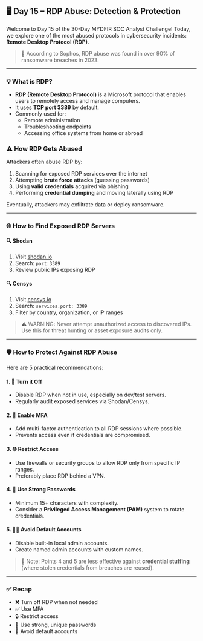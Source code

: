 <h2>🖥️ Day 15 – RDP Abuse: Detection & Protection</h2>

<p>Welcome to Day 15 of the 30-Day MYDFIR SOC Analyst Challenge! Today, we explore one of the most abused protocols in cybersecurity incidents: <strong>Remote Desktop Protocol (RDP)</strong>.</p>

<blockquote>🔐 According to Sophos, RDP abuse was found in over 90% of ransomware breaches in 2023.</blockquote>

<hr/>

<h3>💡 What is RDP?</h3>
<ul>
  <li><strong>RDP (Remote Desktop Protocol)</strong> is a Microsoft protocol that enables users to remotely access and manage computers.</li>
  <li>It uses <strong>TCP port 3389</strong> by default.</li>
  <li>Commonly used for:
    <ul>
      <li>Remote administration</li>
      <li>Troubleshooting endpoints</li>
      <li>Accessing office systems from home or abroad</li>
    </ul>
  </li>
</ul>

<h3>⚠️ How RDP Gets Abused</h3>
<p>Attackers often abuse RDP by:</p>
<ol>
  <li>Scanning for exposed RDP services over the internet</li>
  <li>Attempting <strong>brute force attacks</strong> (guessing passwords)</li>
  <li>Using <strong>valid credentials</strong> acquired via phishing</li>
  <li>Performing <strong>credential dumping</strong> and moving laterally using RDP</li>
</ol>

<p>Eventually, attackers may exfiltrate data or deploy ransomware.</p>

<hr/>

<h3>🌐 How to Find Exposed RDP Servers</h3>

<h4>🔍 Shodan</h4>
<ol>
  <li>Visit <a href="https://www.shodan.io" target="_blank">shodan.io</a></li>
  <li>Search: <code>port:3389</code></li>
  <li>Review public IPs exposing RDP</li>
</ol>

<h4>🔍 Censys</h4>
<ol>
  <li>Visit <a href="https://search.censys.io" target="_blank">censys.io</a></li>
  <li>Search: <code>services.port: 3389</code></li>
  <li>Filter by country, organization, or IP ranges</li>
</ol>

<blockquote>⚠️ WARNING: Never attempt unauthorized access to discovered IPs. Use this for threat hunting or asset exposure audits only.</blockquote>

<hr/>

<h3>🛡️ How to Protect Against RDP Abuse</h3>
<p>Here are 5 practical recommendations:</p>

<h4>1. 🚫 Turn it Off</h4>
<ul>
  <li>Disable RDP when not in use, especially on dev/test servers.</li>
  <li>Regularly audit exposed services via Shodan/Censys.</li>
</ul>

<h4>2. 🔐 Enable MFA</h4>
<ul>
  <li>Add multi-factor authentication to all RDP sessions where possible.</li>
  <li>Prevents access even if credentials are compromised.</li>
</ul>

<h4>3. 🌐 Restrict Access</h4>
<ul>
  <li>Use firewalls or security groups to allow RDP only from specific IP ranges.</li>
  <li>Preferably place RDP behind a VPN.</li>
</ul>

<h4>4. 🔑 Use Strong Passwords</h4>
<ul>
  <li>Minimum 15+ characters with complexity.</li>
  <li>Consider a <strong>Privileged Access Management (PAM)</strong> system to rotate credentials.</li>
</ul>

<h4>5. 🧑‍💻 Avoid Default Accounts</h4>
<ul>
  <li>Disable built-in local admin accounts.</li>
  <li>Create named admin accounts with custom names.</li>
</ul>

<blockquote>🧠 Note: Points 4 and 5 are less effective against <strong>credential stuffing</strong> (where stolen credentials from breaches are reused).</blockquote>

<hr/>

<h3>✅ Recap</h3>
<ul>
  <li>❌ Turn off RDP when not needed</li>
  <li>✅ Use MFA</li>
  <li>🔒 Restrict access</li>
  <li>🔐 Use strong, unique passwords</li>
  <li>👤 Avoid default accounts</li>
</ul>
